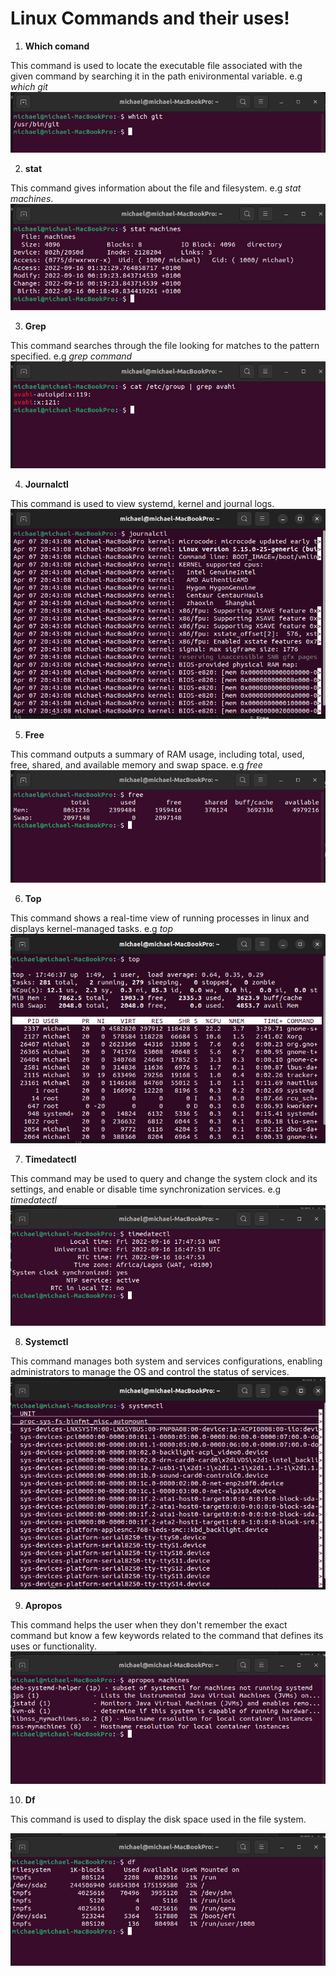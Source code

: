 # Linux Commands and their uses!

1. **Which comand**

This command is used to locate the executable file associated with the given command by searching it in the path enivironmental variable. e.g _which git_
![which_command](images/which.png)


2. **stat**

This command gives information about the file and filesystem. e.g _stat machines_.
![stat_command](images/stat%20command.png)


3. **Grep**

This command searches through the file looking for matches to the pattern specified. e.g _grep  command_
![grep_command](images/grep%20command.png)


4. **Journalctl**

This command is used to view systemd, kernel and journal logs.
![journalctl_command](images/journalctl.png)

5. **Free**

This command outputs a summary of RAM usage, including total, used, free, shared, and available memory and swap space. e.g _free_
![free_command](images/free%20command.png)

6. **Top**

This command shows a real-time view of running processes in linux and displays kernel-managed tasks. e.g _top_
![top_command](images/top%20command.png)

7. **Timedatectl**

This command may be used to query and change the system clock and its settings, and enable or disable time synchronization services. e.g _timedatectl_
![timedatectl_command](images/timedatectl.png)

8. **Systemctl**

This command manages both system and services configurations, enabling administrators to manage the OS and control the status of services.
![systemctl_command](images/systemctl.png)

9. **Apropos**

This command helps the user when they don't remember the exact command but know a few keywords related to the command that defines its uses or functionality.
![apropos_command](images/apropos.png)

10. **Df**

This command is used to display the disk space used in the file system.

![df_command](images/df.png)